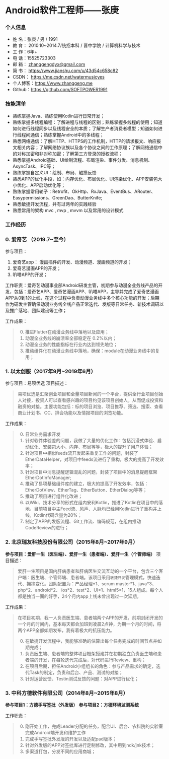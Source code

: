 # Android软件工程师——张庚
### 个人信息
* 姓    名：张庚 / 男 / 1991
* 教    育： 2010.10~2014.7/统招本科 / 晋中学院 / 计算机科学与技术
* 工    作：6年+
* 电    话：15525723303
* 邮    箱： zhanggengdyx@gmail.com
* 简    书： https://www.jianshu.com/u/43d54c658c82
* CSDN： https://me.csdn.net/watermusicyes
* 个人博客：https://www.zhanggeng.me
* Github：https://github.com/SOFTPOWER1991

### 技能清单
* 熟练掌握Java、熟练使用Kotlin进行日常开发；
* 熟练掌握多线程编程：了解进程与线程的区别；熟练掌握多线程的使用；知道如何进行线程同步以及线程安全的本质；了解生产者消费者模型；知道如何进行线程间通信；熟练掌握Android中的多线程；
* 熟悉网络通信：了解HTTP、HTTPS的工作机制，HTTP的请求报文、响应报文相关内容；了解网络协议族以及各个协议之间的工作原理；了解网络通信中的对称加密和非对称加密；了解第三方登录的授权流程；
* 熟悉掌握Android基础、UI绘制流程、布局渲染、事件分发、消息机制、AsyncTask、IPC等；
* 熟练掌握自定义UI：绘制、布局、触摸反馈
* 熟悉APP的优化手段，如：内存优化、布局优化、UI渲染优化、APP安装包大小优化、APP启动优化等；
* 熟练掌握常用轮子：Retrofit、OkHttp、RxJava、EventBus、ARouter、Easypermissions、GreenDao、ButterKnife;
* 熟悉敏捷开发流程，并有过两年的实践经验
* 熟悉常用的架构 mvc , mvp , mvvm 以及常用的设计模式

### 工作经历

### 0. 爱奇艺 （2019.7~至今）
参与项目：
1. 爱奇艺app： 漫画插件的开发、动漫频道、漫画频道的开发；
2. 爱奇艺漫画APP的开发；
3. 叭嗒APP的开发；

工作职责：爱奇艺动漫事业部Android研发主管，初期参与动漫全业务线产品的开发，包括：爱奇艺APP、爱奇艺漫画APP、叭嗒APP，主导并完成了爱奇艺漫画APP从0到1的上线，在这个过程中负责动漫业务线中多个核心功能的开发；后期作为研发主管确保动漫业务线全线产品正常迭代、发版等日常任务、新技术调研以及推广落地、团队建设等工作；

工作成果：
> 0. 推进Flutter在动漫业务线中落地以及应用；
> 1. 动漫全业务线的崩溃率全部稳定在 0.2%以内；
> 2. 动漫全业务的性能指标在行业内达到领先地位；
> 3. 推动组件化在动漫业务线中落地，确保：module在动漫业务线中的复用；

### 1. 以太创服（2017年9月~2019年6月）
参与项目：易项优选
项目描述：
> 易项优选是汇聚创业项目和全量项目新闻的一个平台，提供全行业项目创始人对接，投资人可以查看感兴趣的项目约见该项目创始人，从而促成投资和融资的对接。主要功能包括：标的项目浏览、项目推荐、筛选、搜索、查看商业计划书、CC、排会功能以及情报项目的浏览功能。

工作成果：
> 0. 日常业务需求开发
> 1. 针对软件体验差的问题，我做了大量的优化工作：包括沉浸式体验、启动优化、安装包大小、内存、布局等等，极大的提升了用户体验；
> 2. 针对项目中相似feeds流开发起来重复工作的问题，封装了EtherDataHelper，对项目中feeds流进行了重构，极大的提高了开发效率；
> 3. 针对项目中消息提醒逻辑混乱的问题，封装了项目中的消息提醒框架EtherDotInfoManager;
> 4. 推动了易项基础组件库的建立，极大的提高了开发效率，包括：EtherDotView、EtherTag、EtherButton、EtherDialog等等；
> 5. 推动了项目进行组件化改进；
> 6. 以Wiki、技术分享的形式在组内安利Kotlin，推进了Kotlin在项目中的落地，目前项目中主Feed流、风声、人脉均已经用Kotlin进行了重构并上线，Kotlin代码含量为20%；
> 7. 制定了APP的发版流程、Git工作流、编码规范，在组内推动CodeReview的进行；

### 2. 北京瑞友科技股份有限公司（2015年8月~2017年9月）
**参与项目：爱肝一生（医生端）、爱肝一生（患者端）、爱肝一生（个管师端）** 
项目描述：
>  爱肝一生项目是国内肝病患者和肝病医生交流互动的一个平台，包含三个客户端：医生端、个管师端、患者端。该项目采用`敏捷开发`管理模式，快速迭代、拥抱变化。团队配置为：产品经理\*1、scrum master\*1、java\*3、php\*2、android\*2、 ios\*2、test\*2、UI\*1、html5\*1，15人组成。每个人都是独当一面的好手，24个月内app上线未曾出现过一次延期。

工作成果：

> 在项目初期，我一人负责医生端、患者端两个APP的开发，前期封闭开发的一个月的时间内，基本每天都会加班到凌晨2点钟，为期一个月的时间，将两个APP全部如期发布，我有着极大的抗压能力。
> 
> 0. 在敏捷开发流程中，我能够准确的估算出每个任务完成的时间节点并如期完成；
> 1. 负责医生端、患者端的整体项目框架搭建并在初期独立负责医生端和患者端的开发，在每轮迭代完成后，对代码进行Review、重构；
> 2. 在项目后期，担任Android小组组长的角色：参与产品需求的确定，迭代Task的制定，负责和后台、产品、测试的对接；
> 3. 针对运营反馈、Testin测试反馈的问题：对APP进行优化；

### 3. 中科方德软件有限公司（2014年8月~2015年8月）
**参与项目1：方德手写签批（外发版）**
**参与项目2：方德环境监测系统**

工作职责：
> 0. 刚开始工作，完成Leader分配的任务，配合UI、后台、农科院的实验室完成Android端开发和维护工作
> 1. 完成手写签批外发版的开发以及适配pad版本；
> 2. 针对外发版的APP对签批库进行定制修改，其中用到ndk/jnk技术；
> 3. 多渠道打包，分发不同的应用商城；



